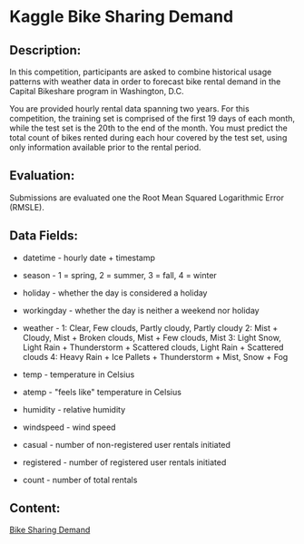 # Kaggle Bike Sharing Demand

## Description:

In this competition, participants are asked to combine historical usage patterns with weather data in order to forecast bike rental demand in the Capital Bikeshare program in Washington, D.C.

You are provided hourly rental data spanning two years. For this competition, the training set is comprised of the first 19 days of each month, while the test set is the 20th to the end of the month. You must predict the total count of bikes rented during each hour covered by the test set, using only information available prior to the rental period.

## Evaluation:

Submissions are evaluated one the Root Mean Squared Logarithmic Error (RMSLE).

## Data Fields:

* datetime - hourly date + timestamp

* season -  1 = spring, 2 = summer, 3 = fall, 4 = winter

* holiday - whether the day is considered a holiday

* workingday - whether the day is neither a weekend nor holiday

* weather - 1: Clear, Few clouds, Partly cloudy, Partly cloudy 
    2: Mist + Cloudy, Mist + Broken clouds, Mist + Few clouds, Mist 
    3: Light Snow, Light Rain + Thunderstorm + Scattered clouds, Light Rain + Scattered clouds 
    4: Heavy Rain + Ice Pallets + Thunderstorm + Mist, Snow + Fog

* temp - temperature in Celsius

* atemp - "feels like" temperature in Celsius

* humidity - relative humidity

* windspeed - wind speed

* casual - number of non-registered user rentals initiated

* registered - number of registered user rentals initiated

* count - number of total rentals

## Content:

[Bike Sharing Demand](https://github.com/atabti/Data-Science-Portfolio/blob/master/Bike%20Sharing%20Demand/Bike%20Sharing%20Demand.ipynb)

